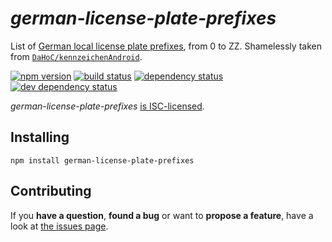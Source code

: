 # *german-license-plate-prefixes*

List of [German local license plate prefixes](https://de.wikipedia.org/wiki/Liste_aller_Kfz-Kennzeichen_der_Bundesrepublik_Deutschland), from 0 to ZZ. Shamelessly taken from [`DaHoC/kennzeichenAndroid`](https://github.com/DaHoC/kennzeichenAndroid/blob/4b24d99/res/raw/kfzliste).

[![npm version](https://img.shields.io/npm/v/german-license-plate-prefixes.svg)](https://www.npmjs.com/package/german-license-plate-prefixes)
[![build status](https://img.shields.io/travis/derhuerst/german-license-plate-prefixes.svg)](https://travis-ci.org/derhuerst/german-license-plate-prefixes)
[![dependency status](https://img.shields.io/david/derhuerst/german-license-plate-prefixes.svg)](https://david-dm.org/derhuerst/german-license-plate-prefixes)
[![dev dependency status](https://img.shields.io/david/dev/derhuerst/german-license-plate-prefixes.svg)](https://david-dm.org/derhuerst/german-license-plate-prefixes#info=devDependencies)

*german-license-plate-prefixes* [is ISC-licensed](license.md).


## Installing

```shell
npm install german-license-plate-prefixes
```


## Contributing

If you **have a question**, **found a bug** or want to **propose a feature**, have a look at [the issues page](https://github.com/derhuerst/german-license-plate-prefixes/issues).
